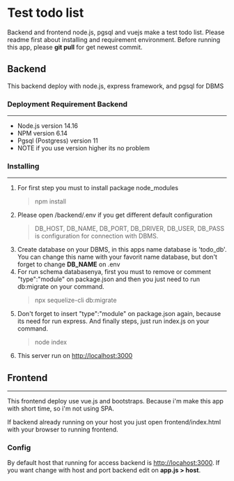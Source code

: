 # Test todo list

Backend and frontend node.js, pgsql and vuejs make a test todo list. Please readme first about installing and requirement environment. Before running this app, please **git pull** for get newest commit.

## Backend

This backend deploy with node.js, express framework, and pgsql for DBMS

### **Deployment Requirement Backend**

---

- Node.js version 14.16
- NPM version 6.14
- Pgsql (Postgress) version 11
- NOTE if you use version higher its no problem

### **Installing**

---

1. For first step you must to install package node_modules
   > npm install
2. Please open /backend/.env if you get different default configuration
   > DB_HOST, DB_NAME, DB_PORT, DB_DRIVER, DB_USER, DB_PASS is configuration for connection with DBMS.
3. Create database on your DBMS, in this apps name database is 'todo_db'. You can change this name with your favorit name database, but don't forget to change **DB_NAME** on .env
4. For run schema databasenya, first you must to remove or comment "type":"module" on package.json and then you just need to run db:migrate on your command.
   > npx sequelize-cli db:migrate
5. Don't forget to insert "type":"module" on package.json again, because its need for run express. And finally steps, just run index.js on your command.
   > node index
6. This server run on <http://localhost:3000>

## Frontend

---

This frontend deploy use vue.js and bootstraps. Because i'm make this app with short time, so i'm not using SPA.

If backend already running on your host you just open frontend/index.html with your browser to running frontend.

### **Config**

By default host that running for access backend is <http://locahost:3000>. If you want change with host and port backend edit on **app.js > host**.
